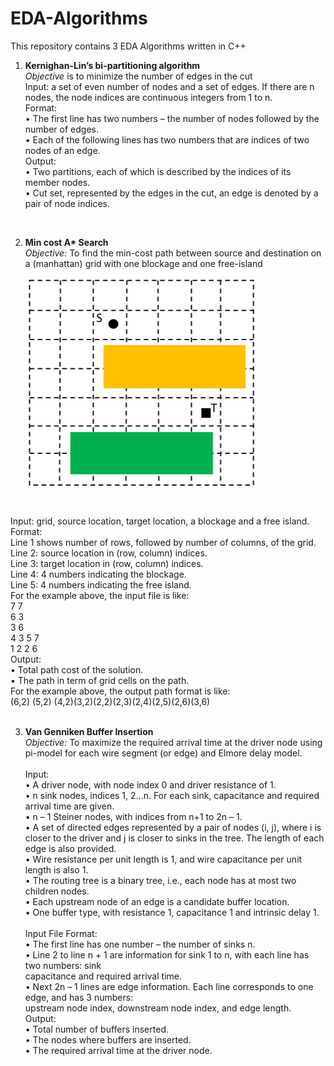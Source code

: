 # EDA-Algorithms<br>

This repository contains 3 EDA Algorithms written in C++ <br>

1) **Kernighan-Lin’s	bi-partitioning	algorithm**<br>	
*Objective*	is	to	minimize	the	number	of	edges	in	the	cut <br>
Input:	a	set	of	even	number	of	nodes	and	a	set	of	edges.	If	there	are	n	nodes,	the	node indices	are	continuous	integers	from	1	to	n.	 <br>
Format:	<br>
• The	first	line	has	two	numbers	–	the	number	of	nodes	followed	by	the	number	of	edges.	<br>
• Each	of	the	following	lines	has	two	numbers	that	are	indices	of	two	nodes	of	an	edge.	<br>
Output:		<br>
• Two	partitions,	each	of	which	is	described	by	the	indices	of	its	member	nodes.	<br>
• Cut	set,	represented	by	the	edges	in	the	cut,	an	edge	is	denoted	by	a	pair	of	node indices.	<br>
<br>

2) **Min cost A\* Search** <br>
*Objective:* To find the min-cost path between source and destination on a (manhattan)	grid	with	one	blockage	and	one	free-island<br>
![alt text](https://github.com/satishpasumarthi/EDA-Algorithms/blob/master/Grid.png  "Grid Example")
<br>
Input:	grid,	source	location,	target	location,	a	blockage	and	a	free	island.	<br>
Format:		<br>
Line	1	shows	number	of	rows,	followed	by	number	of	columns,	of	the	grid.	<br>
Line	2:	source	location	in	(row,	column)	indices.	<br>
Line	3:	target	location	in	(row,	column)	indices.	<br>
Line	4:	4	numbers	indicating	the	blockage.	<br>
Line	5:	4	numbers	indicating	the	free	island.	<br>
For	the	example	above,	the	input	file	is	like:	<br>
7				7	<br>
6				3	<br>
3				6	<br>
4				3				5			7	<br>
1				2				2			6	<br>
Output:		<br>
• Total	path	cost	of	the	solution.	<br>
• The	path	in	term	of	grid	cells	on	the	path.	<br>
For	the	example	above,	the	output	path	format	is	like:	<br>
(6,2)	(5,2)	(4,2)(3,2)(2,2)(2,3)(2,4)(2,5)(2,6)(3,6)	<br>
<br>

3) **Van Genniken Buffer Insertion** <br>
*Objective:* To	maximize	the	required	arrival	time	at	the	driver	node using	pi-model	for	each	wire	segment	(or	edge)	and	Elmore	delay	model.<br>	
Input:		<br>
• A	driver	node,	with	node	index	0	and	driver	resistance	of	1.	<br>
• n	sink	nodes,	indices	1,	2...n.	For	each	sink,	capacitance	and	required	arrival	time	are	given.	<br>
• n	–	1	Steiner	nodes,	with	indices	from	n+1	to	2n	–	1.	<br>
• A	set	of	directed	edges	represented	by	a	pair	of	nodes		(i,	j),	where	i	is	closer	to	the	driver	and	
j	is	closer	to	sinks	in	the	tree.	The	length	of	each	edge	is	also	provided.	<br>
• Wire	resistance	per	unit	length	is	1,	and	wire	capacitance	per	unit	length	is	also	1.	<br>
• The	routing	tree	is	a	binary	tree,	i.e.,	each	node	has	at	most	two	children	nodes.	<br>
• Each	upstream	node	of	an	edge	is	a	candidate	buffer	location.		<br>
• One	buffer	type,	with	resistance	1,	capacitance	1	and	intrinsic	delay	1.<br>		
Input	File	Format:		<br>
• The	first	line	has	one	number	–	the	number	of	sinks	n.	<br>
• Line	 2	 to	 line	 n	 +	 1	 are	 information	 for	 sink	 1	 to	 n,	 with	 each	 line	 has	 two	 numbers:	 sink	
capacitance	and	required	arrival	time.	<br>
• Next	2n	–	1	lines	are	edge	information.	Each	line	corresponds	to	one	edge,	and	has	3	numbers:	<br>
upstream	node	index,	downstream	node	index,	and	edge	length.									<br>
Output:		<br>
• Total	number	of	buffers	inserted.	<br>
• The	nodes	where	buffers	are	inserted.	<br>
• The	required	arrival	time	at	the	driver	node.	<br>
